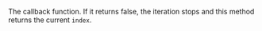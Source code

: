 The callback function. If it returns false, the iteration stops and this method returns
the current `index`.
